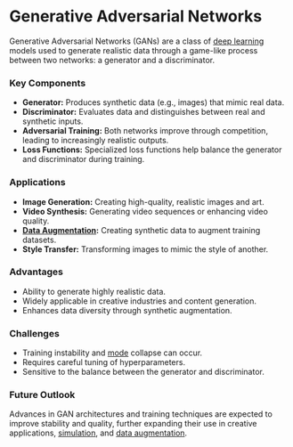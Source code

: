 # Generative Adversarial Networks

Generative Adversarial Networks (GANs) are a class of [deep learning](../d/deep_learning.md) models used to generate realistic data through a game-like process between two networks: a generator and a discriminator.

### Key Components
- **Generator:** Produces synthetic data (e.g., images) that mimic real data.
- **Discriminator:** Evaluates data and distinguishes between real and synthetic inputs.
- **Adversarial Training:** Both networks improve through competition, leading to increasingly realistic outputs.
- **Loss Functions:** Specialized loss functions help balance the generator and discriminator during training.

### Applications
- **Image Generation:** Creating high-quality, realistic images and art.
- **Video Synthesis:** Generating video sequences or enhancing video quality.
- **[Data Augmentation](../d/data_augmentation.md):** Creating synthetic data to augment training datasets.
- **Style Transfer:** Transforming images to mimic the style of another.

### Advantages
- Ability to generate highly realistic data.
- Widely applicable in creative industries and content generation.
- Enhances data diversity through synthetic augmentation.

### Challenges
- Training instability and [mode](../m/mode.md) collapse can occur.
- Requires careful tuning of hyperparameters.
- Sensitive to the balance between the generator and discriminator.

### Future Outlook
Advances in GAN architectures and training techniques are expected to improve stability and quality, further expanding their use in creative applications, [simulation](../s/simulation_in_trading.md), and [data augmentation](../d/data_augmentation.md).
